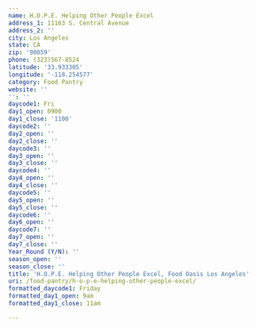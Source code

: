 ```yaml
---
name: H.O.P.E. Helping Other People Excel
address_1: 11163 S. Central Avenue
address_2: ''
city: Los Angeles
state: CA
zip: '90059'
phone: (323)567-8524
latitude: '33.933305'
longitude: '-118.254577'
category: Food Pantry
website: ''
'': ''
daycode1: Fri
day1_open: 0900
day1_close: '1100'
daycode2: ''
day2_open: ''
day2_close: ''
daycode3: ''
day3_open: ''
day3_close: ''
daycode4: ''
day4_open: ''
day4_close: ''
daycode5: ''
day5_open: ''
day5_close: ''
daycode6: ''
day6_open: ''
daycode7: ''
day7_open: ''
day7_close: ''
Year_Round (Y/N): ''
season_open: ''
season_close: ''
title: 'H.O.P.E. Helping Other People Excel, Food Oasis Los Angeles'
uri: /food-pantry/h-o-p-e-helping-other-people-excel/
formatted_daycode1: Friday
formatted_day1_open: 9am
formatted_day1_close: 11am

---
```

